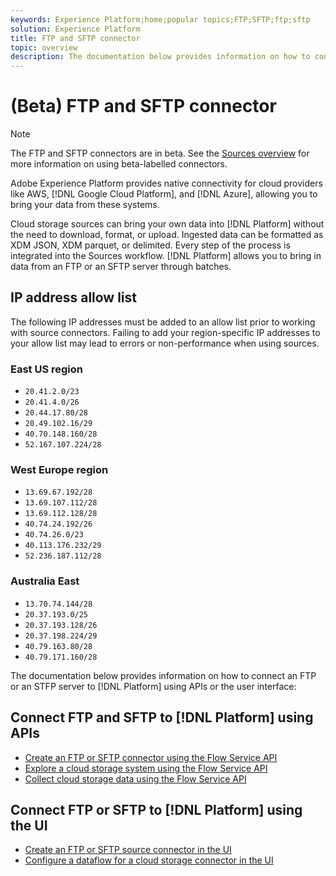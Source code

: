 ```yaml
---
keywords: Experience Platform;home;popular topics;FTP;SFTP;ftp;sftp
solution: Experience Platform
title: FTP and SFTP connector
topic: overview
description: The documentation below provides information on how to connect an FTP or an STFP server to Platform using APIs or the user interface.
---
```


# (Beta) FTP and SFTP connector

>[!NOTE]
>
>The FTP and SFTP connectors are in beta. See the [Sources overview](../../home.md#terms-and-conditions) for more information on using beta-labelled connectors.

Adobe Experience Platform provides native connectivity for cloud providers like AWS, [!DNL Google Cloud Platform], and [!DNL Azure], allowing you to bring your data from these systems.

Cloud storage sources can bring your own data into [!DNL Platform] without the need to download, format, or upload. Ingested data can be formatted as XDM JSON, XDM parquet, or delimited. Every step of the process is integrated into the Sources workflow. [!DNL Platform] allows you to bring in data from an FTP or an SFTP server through batches.

## IP address allow list

The following IP addresses must be added to an allow list prior to working with source connectors. Failing to add your region-specific IP addresses to your allow list may lead to errors or non-performance when using sources.

### East US region

- `20.41.2.0/23`
- `20.41.4.0/26`
- `20.44.17.80/28`
- `20.49.102.16/29`
- `40.70.148.160/28`
- `52.167.107.224/28`

### West Europe region

- `13.69.67.192/28`
- `13.69.107.112/28`
- `13.69.112.128/28`
- `40.74.24.192/26`
- `40.74.26.0/23`
- `40.113.176.232/29`
- `52.236.187.112/28`

### Australia East

- `13.70.74.144/28`
- `20.37.193.0/25`
- `20.37.193.128/26`
- `20.37.198.224/29`
- `40.79.163.80/28`
- `40.79.171.160/28`

The documentation below provides information on how to connect an FTP or an STFP server to [!DNL Platform] using APIs or the user interface:

## Connect FTP and SFTP to [!DNL Platform] using APIs

- [Create an FTP or SFTP connector using the Flow Service API](../../tutorials/api/create/cloud-storage/sftp.md)
- [Explore a cloud storage system using the Flow Service API](../../tutorials/api/explore/cloud-storage.md)
- [Collect cloud storage data using the Flow Service API](../../tutorials/api/collect/cloud-storage.md)

## Connect FTP or SFTP to [!DNL Platform] using the UI

- [Create an FTP or SFTP source connector in the UI](../../tutorials/ui/create/cloud-storage/ftp-sftp.md)
- [Configure a dataflow for a cloud storage connector in the UI](../../tutorials/ui/dataflow/batch/cloud-storage.md)